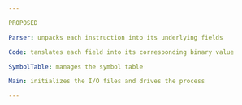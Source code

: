 ```yaml
---

PROPOSED

Parser: unpacks each instruction into its underlying fields

Code: tanslates each field into its corresponding binary value

SymbolTable: manages the symbol table

Main: initializes the I/O files and drives the process

---
```

